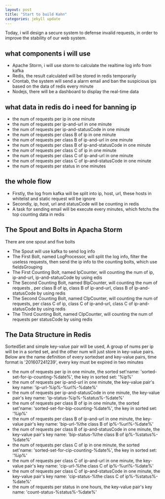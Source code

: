 ```yaml
---
layout: post
title: "Start to build Kahn"
categories: jekyll update
---
```

Today, i will design a secure system to defense invalid requests, in order to improve the stability of our web system.

## what components i will use
* Apache Storm, i will use storm to calculate the realtime log info from kafka
* Redis, the result calculated will be stored in redis temporarily
* Crontab, the system will send a alarm email and ban the suspicious ips based on the data of redis every minute
* Nodejs, there will be a dashboard to display the real-time data

## what data in redis do i need for banning ip
* the num of requests per ip in one minute
* the num of requests per ip-and-url in one minute
* the num of requests per ip-and-statusCode in one minute
* the num of requests per class B of ip in one minute
* the num of requests per class B of ip-and-url in one minute
* the num of requests per class B of ip-and-statusCode in one minute
* the num of requests per class C of ip in one minute
* the num of requests per class C of ip-and-url in one minute
* the num of requests per class C of ip-and-statusCode in one minute
* the num of requests per status in one minutes

## the whole flow
* Firstly, the log from kafka will be split into ip, host, url, these hosts in whitelist and static request will be ignore
* Secondly, ip, host, url and statusCode will be counting in redis
* A task for sending email will be execute every minutes, which fetchs the top counting data in redis

## The Spout and Bolts in Apacha Storm

There are one spout and five bolts

* The Spout will use kafka to send log info
* The First Bolt, named LogProcessor, will split the log info, filter the useless requests, then send the ip info to the counting bolts, which use fieldsGrouping
* The First Counting Bolt, named IpCounter, will counting the num of ip, ip-and-url, ip-and-statusCode by using edis 
* The Second Counting Bolt, named BIpCounter, will counting the num of requests , per class B of ip, class B of ip-and-url, class B of ip-and-statusCode by using redis
* The Second Counting Bolt, named CIpCounter, will counting the num of requests, per class C of ip, class C of ip-and-url, class C of ip-and-statusCode by using redis
* The Third Counting Bolt, named CIpCounter, will counting the num of requests per statusCode by using redis

## The Data Structure in Redis

SortedSet and simple key-value pair will be used, A group of nums per ip will be in a sorted set, and the other num will just store in key-value pairs.
Below are the name definition of every sortedset and key-value pairs, time format is '201607241239', every key must be expired in two minutes

* the num of requests per ip in one minute, the sorted set'name: 'sorted-set-for-ip-counting-%date%', the key in sorted set: '%ip%'
* the num of requests per ip-and-url in one minute, the key-value pair's key name: 'ip-url-%ip%-%url%-%date%'
* the num of requests per ip-and-statusCode in one minute, the key-value pair's key name: 'ip-status-%ip%-%status%-%date%'
* the num of requests per class B of ip in one minute, the sorted set'name: 'sorted-set-for-bip-counting-%date%', the key in sorted set: '%ip%'
* the num of requests per class B of ip-and-url in one minute, the key-value pair's key name: 'bip-url-%the class B of ip%-%url%-%date%'
* the num of requests per class B of ip-and-statusCode in one minute, the key-value pair's key name: 'bip-status-%the class B of ip%-%status%-%date%'
* the num of requests per class C of ip in one minute, the sorted set'name: 'sorted-set-for-cip-counting-%date%', the key in sorted set: '%ip%'
* the num of requests per class C of ip-and-url in one minute, the key-value pair's key name: 'cip-url-%the class C of ip%-%url%-%date%'
* the num of requests per class C of ip-and-statusCode in one minute, the key-value pair's key name: 'cip-status-%the class C of ip%-%status%-%date%'
* the num of requests per status in one hours, the key-value pair's key name: 'count-status-%status%-%date%'
